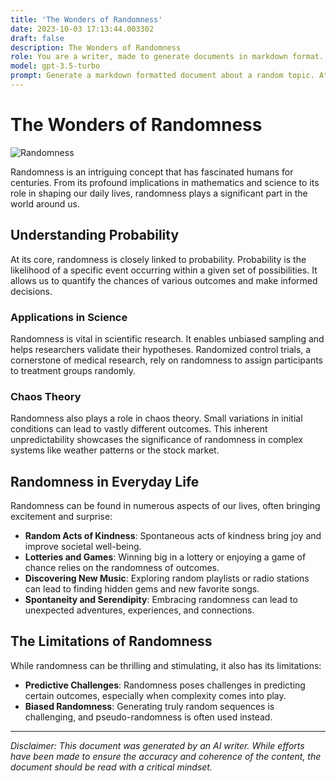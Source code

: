 ```yaml
---
title: 'The Wonders of Randomness'
date: 2023-10-03 17:13:44.003302
draft: false
description: The Wonders of Randomness
role: You are a writer, made to generate documents in markdown format. It is very important that all of the documents you generate are in valid markdown format.
model: gpt-3.5-turbo
prompt: Generate a markdown formatted document about a random topic. At the bottom, include a disclaimer explaining that the document was generated by you. The first line of the document should be the title. Make sure that the entire document is in proper markdown format, using a mix of various tags to make the document visually appealing.
---
```


# The Wonders of Randomness

![Randomness](https://images.unsplash.com/photo-1521228192774-9f4c05a5250e)

Randomness is an intriguing concept that has fascinated humans for centuries. From its profound implications in mathematics and science to its role in shaping our daily lives, randomness plays a significant part in the world around us.

## Understanding Probability

At its core, randomness is closely linked to probability. Probability is the likelihood of a specific event occurring within a given set of possibilities. It allows us to quantify the chances of various outcomes and make informed decisions.

### Applications in Science

Randomness is vital in scientific research. It enables unbiased sampling and helps researchers validate their hypotheses. Randomized control trials, a cornerstone of medical research, rely on randomness to assign participants to treatment groups randomly.

### Chaos Theory

Randomness also plays a role in chaos theory. Small variations in initial conditions can lead to vastly different outcomes. This inherent unpredictability showcases the significance of randomness in complex systems like weather patterns or the stock market.

## Randomness in Everyday Life

Randomness can be found in numerous aspects of our lives, often bringing excitement and surprise:

- **Random Acts of Kindness**: Spontaneous acts of kindness bring joy and improve societal well-being.
- **Lotteries and Games**: Winning big in a lottery or enjoying a game of chance relies on the randomness of outcomes.
- **Discovering New Music**: Exploring random playlists or radio stations can lead to finding hidden gems and new favorite songs.
- **Spontaneity and Serendipity**: Embracing randomness can lead to unexpected adventures, experiences, and connections.

## The Limitations of Randomness

While randomness can be thrilling and stimulating, it also has its limitations:

- **Predictive Challenges**: Randomness poses challenges in predicting certain outcomes, especially when complexity comes into play.
- **Biased Randomness**: Generating truly random sequences is challenging, and pseudo-randomness is often used instead.

---

*Disclaimer: This document was generated by an AI writer. While efforts have been made to ensure the accuracy and coherence of the content, the document should be read with a critical mindset.*